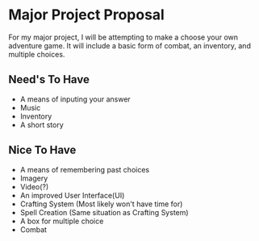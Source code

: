 # Major Project Proposal
For my major project, I will be attempting to make a choose your own adventure game. It will include a basic form of combat, an inventory, and multiple choices.

## Need's To Have
- A means of inputing your answer
- Music
- Inventory
- A short story

## Nice To Have
- A means of remembering past choices
- Imagery
- Video(?)
- An improved User Interface(UI)
- Crafting System (Most likely won't have time for)
- Spell Creation (Same situation as Crafting System)
- A box for multiple choice
- Combat